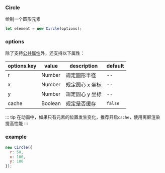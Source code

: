 ### Circle

绘制一个圆形元素

```js
let element = new Circle(options);
```

### options

除了支持[公共属性](/docs/element.html#options)外，还支持以下属性：

| options.key | value   | description     | default |
| ----------- | ------- | --------------- | ------- |
| r           | Number  | 规定圆形半径    | --      |
| x           | Number  | 规定圆心 x 坐标 | --      |
| y           | Number  | 规定圆心 y 坐标 | --      |
| cache       | Boolean | 规定是否缓存    | `false` |

::: tip
在动画中，如果只有元素的位置发生变化，推荐开启`cache`，使用离屏渲染提高性能
:::

### example

```js
new Circle({
  r: 50,
  x: 100,
  y: 100
});
```
